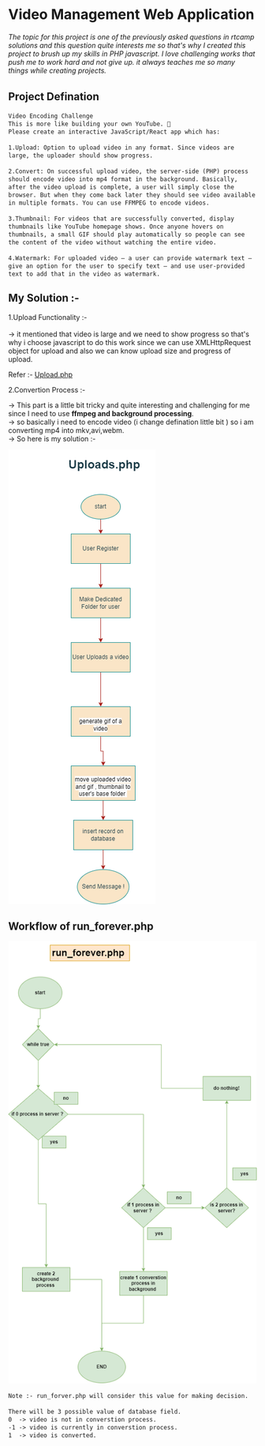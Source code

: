 # Video Management Web Application

###### The topic for this project is one of the previously asked questions in rtcamp solutions and this question quite interests me so that's why I created this project to brush up my skills in PHP javascript. I love challenging works that push me to work hard and not give up. it always teaches me so many things while creating projects.

## Project Defination
```
Video Encoding Challenge
This is more like building your own YouTube. 🎥
Please create an interactive JavaScript/React app which has:

1.Upload: Option to upload video in any format. Since videos are large, the uploader should show progress.

2.Convert: On successful upload video, the server-side (PHP) process should encode video into mp4 format in the background. Basically, after the video upload is complete, a user will simply close the browser. But when they come back later they should see video available in multiple formats. You can use FFMPEG to encode videos.

3.Thumbnail: For videos that are successfully converted, display thumbnails like YouTube homepage shows. Once anyone hovers on thumbnails, a small GIF should play automatically so people can see the content of the video without watching the entire video.

4.Watermark: For uploaded video — a user can provide watermark text — give an option for the user to specify text — and use user-provided text to add that in the video as watermark.

```

## My Solution :-

1.Upload Functionality :- <br><br>
  -> it mentioned that video is large and we need to show progress so that's why i choose javascript to do this work since we can use XMLHttpRequest object for upload and also we can know upload size and progress of upload.
 
 Refer :- <a href="./upload.php">Upload.php</a>
 
 2.Convertion Process :- 
  
  -> This part is a little bit tricky and quite interesting and challenging for me since I need to use **ffmpeg and background processing**.<br>
  -> so basically i need to encode video (i change defination little bit ) so i am converting mp4 into mkv,avi,webm.<br>
  -> So here is my solution :- 
   
   <img src="./images/upload_php.png" alt="upload functionality workflow"></img>
   <br>
   ## Workflow of run_forever.php
   <img src="./images/run_forever.drawio.png" alt="run forver file workflow"></img>
   
   ```
   Note :- run_forver.php will consider this value for making decision.
   
   There will be 3 possible value of database field.
   0  -> video is not in converstion process.
   -1 -> video is currently in converstion process.
   1  -> video is converted.
   
   ```
